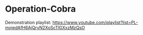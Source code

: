 # Operation-Cobra
Demonstration playlist: https://www.youtube.com/playlist?list=PL-mojedAfH6AjQryN2XoScTlGXxzMzQsO
